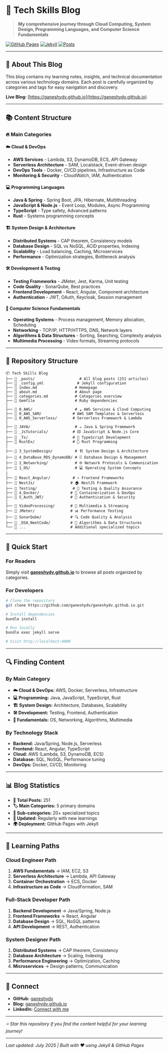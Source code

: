 # 🎯 Tech Skills Blog

> **My comprehensive journey through Cloud Computing, System Design, Programming Languages, and Computer Science Fundamentals**

[![GitHub Pages](https://img.shields.io/badge/GitHub%20Pages-Live-brightgreen)](https://ganeshydv.github.io)
[![Jekyll](https://img.shields.io/badge/Jekyll-4.3-red)](https://jekyllrb.com/)
[![Posts](https://img.shields.io/badge/Posts-250+-blue)](#)

---

## 🌟 About This Blog

This blog contains my learning notes, insights, and technical documentation across various technology domains. Each post is carefully organized by categories and tags for easy navigation and discovery.

**Live Blog:** [https://ganeshydv.github.io](https://ganeshydv.github.io)

---

## 📚 Content Structure

### 🔥 Main Categories

#### ☁️ **Cloud & DevOps**
- **AWS Services** - Lambda, S3, DynamoDB, ECS, API Gateway
- **Serverless Architecture** - SAM, Localstack, Event-driven design
- **DevOps Tools** - Docker, CI/CD pipelines, Infrastructure as Code
- **Monitoring & Security** - CloudWatch, IAM, Authentication

#### 💻 **Programming Languages**
- **Java & Spring** - Spring Boot, JPA, Hibernate, Multithreading
- **JavaScript & Node.js** - Event Loop, Modules, Async Programming
- **TypeScript** - Type safety, Advanced patterns
- **Rust** - Systems programming concepts

#### 🏗️ **System Design & Architecture**
- **Distributed Systems** - CAP theorem, Consistency models
- **Database Design** - SQL vs NoSQL, ACID properties, Indexing
- **Scalability** - Load balancing, Caching, Microservices
- **Performance** - Optimization strategies, Bottleneck analysis

#### 🛠️ **Development & Testing**
- **Testing Frameworks** - JMeter, Jest, Karma, Unit testing
- **Code Quality** - SonarQube, Best practices
- **Frontend Development** - React, Angular, Component architecture
- **Authentication** - JWT, OAuth, Keycloak, Session management

#### 🔬 **Computer Science Fundamentals**
- **Operating Systems** - Process management, Memory allocation, Scheduling
- **Networking** - TCP/IP, HTTP/HTTPS, DNS, Network layers
- **Algorithms & Data Structures** - Sorting, Searching, Complexity analysis
- **Multimedia Processing** - Video formats, Streaming protocols

---

## 📁 Repository Structure

```
📦 Tech Skills Blog
├── 📂 _posts/                    # All blog posts (251 articles)
├── 📂 _config.yml               # Jekyll configuration
├── 📂 index.md                 # Homepage
├── 📂 about.md                 # About page
├── 📂 categories.md            # Categories overview
├── 📂 Gemfile                  # Ruby dependencies
│
├── 📂 0_AWS/                   # ☁️ AWS Services & Cloud Computing
├── 📂 0_AWS_SAM/              # AWS SAM Templates & Serverless
├── 📂 0_AWS_Serverless/       # Serverless Framework & Lambda
│
├── 📂 JAVA/                    # ☕ Java & Spring Framework
├── 📂 _JsTutorials/           # 🟨 JavaScript & Node.js Core
├── 📂 _Ts/                    # 🔷 TypeScript Development
├── 📂 RustEx/                 # 🦀 Rust Programming
│
├── 📂 3_SystemDesign/          # 🏗️ System Design & Architecture
├── 📂 4_DataBase_RDS_DynamoDB/ # 🗄️ Database Design & Management
├── 📂 2_Networking/            # 🌐 Network Protocols & Communication
├── 📂 1_OS/                    # 💻 Operating System Concepts
│
├── 📂 React_Angular/          # ⚛️ Frontend Frameworks
├── 📂 NestJs/                # 🏠 NestJS Framework
├── 📂 Testing/                # 🧪 Testing & Quality Assurance
├── 📂 4_Docker/              # 🐳 Containerization & DevOps
├── 📂 5_Auth_JWT/            # 🔐 Authentication & Security
│
├── 📂 VideoProcessing/       # 🎥 Multimedia & Streaming
├── 📂 JMeter/                # 📊 Performance Testing
├── 📂 SonarQube/             # 🔍 Code Quality & Analysis
├── 📂 _DSA_NeetCode/         # 🧮 Algorithms & Data Structures
└── 📂 ...                    # Additional specialized topics
```

---

## 🚀 Quick Start

### For Readers
Simply visit **[ganeshydv.github.io](https://ganeshydv.github.io)** to browse all posts organized by categories.

### For Developers
```bash
# Clone the repository
git clone https://github.com/ganeshydv/ganeshydv.github.io.git

# Install dependencies
bundle install

# Run locally
bundle exec jekyll serve

# Visit http://localhost:4000
```

---

## 🔍 Finding Content

### By Main Category
- **☁️ Cloud & DevOps:** AWS, Docker, Serverless, Infrastructure
- **💻 Programming:** Java, JavaScript, TypeScript, Rust
- **🏗️ System Design:** Architecture, Databases, Scalability
- **🛠️ Development:** Testing, Frontend, Authentication
- **🔬 Fundamentals:** OS, Networking, Algorithms, Multimedia

### By Technology Stack
- **Backend:** Java/Spring, Node.js, Serverless
- **Frontend:** React, Angular, TypeScript
- **Cloud:** AWS (Lambda, S3, DynamoDB, ECS)
- **Database:** SQL, NoSQL, Performance tuning
- **DevOps:** Docker, CI/CD, Monitoring

---

## 📊 Blog Statistics

- **📝 Total Posts:** 251
- **🏷️ Main Categories:** 5 primary domains
- **🔖 Sub-categories:** 20+ specialized topics
- **📅 Updated:** Regularly with new learnings
- **🌍 Deployment:** GitHub Pages with Jekyll

---

## 🎯 Learning Paths

### **Cloud Engineer Path**
1. **AWS Fundamentals** → IAM, EC2, S3
2. **Serverless Architecture** → Lambda, API Gateway
3. **Container Orchestration** → ECS, Docker
4. **Infrastructure as Code** → CloudFormation, SAM

### **Full-Stack Developer Path**
1. **Backend Development** → Java/Spring, Node.js
2. **Frontend Frameworks** → React, Angular
3. **Database Design** → SQL, NoSQL patterns
4. **API Development** → REST, Authentication

### **System Designer Path**
1. **Distributed Systems** → CAP theorem, Consistency
2. **Database Architecture** → Scaling, Indexing
3. **Performance Engineering** → Optimization, Caching
4. **Microservices** → Design patterns, Communication

---

## 🤝 Connect

- **GitHub:** [ganeshydv](https://github.com/ganeshydv)
- **Blog:** [ganeshydv.github.io](https://ganeshydv.github.io)
- **LinkedIn:** [Connect with me](https://www.linkedin.com/in/ganesh-gurkhude-52bb66233)

---

*⭐ Star this repository if you find the content helpful for your learning journey!*

---

*Last updated: July 2025 | Built with ❤️ using Jekyll & GitHub Pages*
